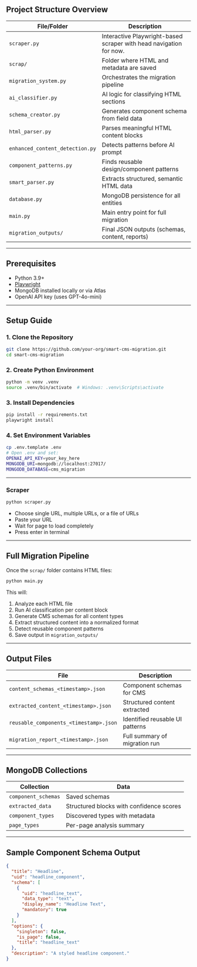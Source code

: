 ## Project Structure Overview

| File/Folder                     | Description                                    |
| ------------------------------- | ---------------------------------------------- |
| `scraper.py`                    | Interactive Playwright-based scraper with head navigation for now.           |
| `scrap/`                        | Folder where HTML and metadata are saved       |
| `migration_system.py`           | Orchestrates the migration pipeline            |
| `ai_classifier.py`              | AI logic for classifying HTML sections         |
| `schema_creator.py`             | Generates component schema from field data     |
| `html_parser.py`                | Parses meaningful HTML content blocks          |
| `enhanced_content_detection.py` | Detects patterns before AI prompt              |
| `component_patterns.py`         | Finds reusable design/component patterns       |
| `smart_parser.py`               | Extracts structured, semantic HTML data        |
| `database.py`                   | MongoDB persistence for all entities           |
| `main.py`                       | Main entry point for full migration            |
| `migration_outputs/`            | Final JSON outputs (schemas, content, reports) |

---

## Prerequisites

* Python 3.9+
* [Playwright](https://playwright.dev/python/docs/intro)
* MongoDB installed locally or via Atlas
* OpenAI API key (uses GPT-4o-mini)

---

## Setup Guide

### 1. Clone the Repository

```bash
git clone https://github.com/your-org/smart-cms-migration.git
cd smart-cms-migration
```

### 2. Create Python Environment

```bash
python -m venv .venv
source .venv/bin/activate  # Windows: .venv\Scripts\activate
```

### 3. Install Dependencies

```bash
pip install -r requirements.txt
playwright install
```

### 4. Set Environment Variables

```bash
cp .env.template .env
# Open .env and set:
OPENAI_API_KEY=your_key_here
MONGODB_URI=mongodb://localhost:27017/
MONGODB_DATABASE=cms_migration
```

---

### Scraper

```bash
python scraper.py
```

* Choose single URL, multiple URLs, or a file of URLs
* Paste your URL
* Wait for page to load completely
* Press enter in terminal

---

## Full Migration Pipeline

Once the `scrap/` folder contains HTML files:

```bash
python main.py
```

This will:

1. Analyze each HTML file
2. Run AI classification per content block
3. Generate CMS schemas for all content types
4. Extract structured content into a normalized format
5. Detect reusable component patterns
6. Save output in `migration_outputs/`

---

## Output Files

| File                                   | Description                     |
| -------------------------------------- | ------------------------------- |
| `content_schemas_<timestamp>.json`     | Component schemas for CMS       |
| `extracted_content_<timestamp>.json`   | Structured content extracted    |
| `reusable_components_<timestamp>.json` | Identified reusable UI patterns |
| `migration_report_<timestamp>.json`    | Full summary of migration run   |

---

## MongoDB Collections

| Collection          | Data                                     |
| ------------------- | ---------------------------------------- |
| `component_schemas` | Saved schemas                            |
| `extracted_data`    | Structured blocks with confidence scores |
| `component_types`   | Discovered types with metadata           |
| `page_types`        | Per-page analysis summary                |

---


## Sample Component Schema Output

```json
{
  "title": "Headline",
  "uid": "headline_component",
  "schema": [
    {
      "uid": "headline_text",
      "data_type": "text",
      "display_name": "Headline Text",
      "mandatory": true
    }
  ],
  "options": {
    "singleton": false,
    "is_page": false,
    "title": "headline_text"
  },
  "description": "A styled headline component."
}

